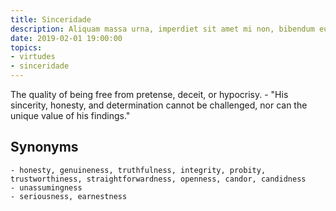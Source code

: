 ```yaml
---
title: Sinceridade
description: Aliquam massa urna, imperdiet sit amet mi non, bibendum euismod est.
date: 2019-02-01 19:00:00
topics: 
- virtudes
- sinceridade
---
```


The quality of being free from pretense, deceit, or hypocrisy.
	- "His sincerity, honesty, and determination cannot be challenged, nor can the unique value of his findings."

## Synonyms
	- honesty, genuineness, truthfulness, integrity, probity, trustworthiness, straightforwardness, openness, candor, candidness
	- unassumingness
	- seriousness, earnestness

